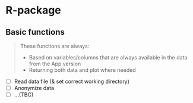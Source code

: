# R-package

## Basic functions

>These functions are always:
>
>- Based on variables/columns that are always available in the data from the App version
>- Returning both data and plot where needed


- [ ] Read data file (& set correct working directory)
- [ ] Anonymize data
- [ ] ...(TBC)
